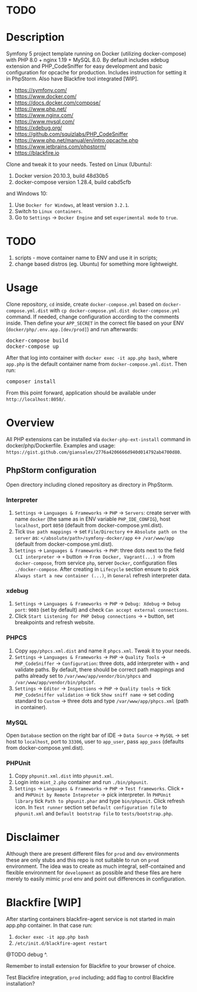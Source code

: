 # TODO

# Description

Symfony 5 project template running on Docker (utilizing docker-compose) with PHP 8.0 + nginx 1.19 + MySQL 8.0. By default includes xdebug extension and PHP_CodeSniffer for easy development and basic configuration for opcache for production. Includes instruction for setting it in PhpStorm. Also have Blackfire tool integrated [WIP]. 

- https://symfony.com/
- https://www.docker.com/
- https://docs.docker.com/compose/
- https://www.php.net/
- https://www.nginx.com/
- https://www.mysql.com/
- https://xdebug.org/
- https://github.com/squizlabs/PHP_CodeSniffer
- https://www.php.net/manual/en/intro.opcache.php
- https://www.jetbrains.com/phpstorm/
- https://blackfire.io

Clone and tweak it to your needs. Tested on Linux (Ubuntu):

1. Docker version 20.10.3, build 48d30b5
1. docker-compose version 1.28.4, build cabd5cfb

and Windows 10:

1. Use `Docker for Windows`, at least version `3.2.1`.
1. Switch to `Linux containers`.
1. Go to `Settings` -> `Docker Engine` and set `experimental mode` to `true`.

# TODO

1. scripts - move container name to ENV and use it in scripts;
1. change based distros (eg. Ubuntu) for something more lightweight.

# Usage

Clone repository, `cd` inside, create `docker-compose.yml` based on `docker-compose.yml.dist` with `cp docker-compose.yml.dist docker-compose.yml` command. If needed, change configuration according to the comments inside. Then define your `APP_SECRET` in the correct file based on your ENV (`docker/php/.env.app.[dev/prod]`) and run afterwards:

<pre>
docker-compose build
docker-compose up
</pre>

After that log into container with `docker exec -it app.php bash`, where `app.php` is the default container name from `docker-compose.yml.dist`. Then run:

<pre>
composer install
</pre>

From this point forward, application should be available under `http://localhost:8050/`.

# Overview

All PHP extensions can be installed via `docker-php-ext-install` command in docker/php/Dockerfile. Examples and usage:
`https://gist.github.com/giansalex/2776a4206666d940d014792ab4700d80`.

## PhpStorm configuration

Open directory including cloned repository as directory in PhpStorm.

### Interpreter

1. `Settings` -> `Languages & Frameworks` -> `PHP` -> `Servers`: create server with name `docker` (the same as in ENV variable `PHP_IDE_CONFIG`), host `localhost`, port `8050` (default from docker-compose.yml.dist).
1. Tick `Use path mappings` -> set `File/Directory` <-> `Absolute path on the server` as: `</absolute/path>/symfony-docker/app` <-> `/var/www/app` (default from docker-compose.yml.dist).
1. `Settings` -> `Languages & Frameworks` -> `PHP`: three dots next to the field `CLI interpreter` -> `+` button -> `From Docker, Vagrant(...)` -> from `docker-compose`, from service `php`, server `Docker`, configuration files `./docker-compose`. After creating in `Lifecycle` section ensure to pick `Always start a new container (...)`, in `General` refresh interpreter data.

### xdebug

1. `Settings` -> `Languages & Frameworks` -> `PHP` -> `Debug: Xdebug` -> `Debug port`: `9003` (set by default) and check `Can accept external connections`.
1. Click `Start Listening for PHP Debug connections` -> `+` button, set breakpoints and refresh website.

### PHPCS

1. Copy `app/phpcs.xml.dist` and name it `phpcs.xml`. Tweak it to your needs.
1. `Settings` -> `Languages & Frameworks` -> `PHP` -> `Quality Tools` -> `PHP_CodeSniffer` -> `Configuration`: three dots, add interpreter with `+` and validate paths. By default, there should be correct path mappings and paths already set to `/var/www/app/vendor/bin/phpcs` and `/var/www/app/vendor/bin/phpcbf`.
1. `Settings` -> `Editor` -> `Inspections` -> `PHP` -> `Quality tools` -> tick `PHP_CodeSniffer validation` -> tick `Show sniff name` -> set coding standard to `Custom` -> three dots and type `/var/www/app/phpcs.xml` (path in container).

### MySQL

Open `Database` section on the right bar of IDE -> `Data Source` -> `MySQL` -> set host to `localhost`, port to `33306`, user to `app_user`, pass `app_pass` (defaults from docker-compose.yml.dist).

### PHPUnit

1. Copy `phpunit.xml.dist` into `phpunit.xml`.
1. Login into `mint_2.php` container and run `./bin/phpunit`.
1. `Settings` -> `Languages & Frameworks` -> `PHP` -> `Test frameworks`. Click `+` and `PHPUnit by Remote Intepreter` -> pick interpreter. In `PHPUnit library` tick `Path to phpunit.phar` and type `bin/phpunit`. Click refresh icon. In `Test runner` section set `Default configuration file` to `phpunit.xml` and `Default bootstrap file` to `tests/bootstrap.php`.

# Disclaimer

Although there are present different files for `prod` and `dev` environments these are only stubs and this repo is not suitable to run on `prod` environment. The idea was to create as much integral, self-contained and flexible environment for `development` as possible and these files are here merely to easily mimic `prod` env and point out differences in configuration.

# Blackfire [WIP]
After starting containers blackfire-agent service is not started in main app.php container. In that case run:
1. `docker exec -it app.php bash`
1. `/etc/init.d/blackfire-agent restart`

@TODO debug ^.

Remember to install extension for Blackfire to your browser of choice.

Test Blackfire integration, `prod` including; add flag to control Blackfire installation?
